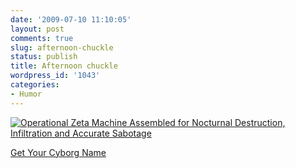 ```yaml
---
date: '2009-07-10 11:10:05'
layout: post
comments: true
slug: afternoon-chuckle
status: publish
title: Afternoon chuckle
wordpress_id: '1043'
categories:
- Humor
---
```


[
![Operational Zeta Machine Assembled for Nocturnal Destruction, Infiltration and Accurate Sabotage](http://cyborg.namedecoder.com/webimages/handyvac-OZMANDIAS.png)](http://cyborg.namedecoder.com)
  
[Get Your Cyborg Name](http://cyborg.namedecoder.com)
